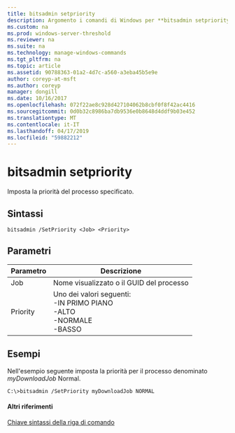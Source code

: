 ```yaml
---
title: bitsadmin setpriority
description: Argomento i comandi di Windows per **bitsadmin setpriority** -imposta la priorità del processo specificato.
ms.custom: na
ms.prod: windows-server-threshold
ms.reviewer: na
ms.suite: na
ms.technology: manage-windows-commands
ms.tgt_pltfrm: na
ms.topic: article
ms.assetid: 90788363-01a2-4d7c-a560-a3eba45b5e9e
author: coreyp-at-msft
ms.author: coreyp
manager: dongill
ms.date: 10/16/2017
ms.openlocfilehash: 072f22ae8c928d427104062b8cbf0f8f42ac4416
ms.sourcegitcommit: 0d0b32c8986ba7db9536e0b8648d4ddf9b03e452
ms.translationtype: MT
ms.contentlocale: it-IT
ms.lasthandoff: 04/17/2019
ms.locfileid: "59882212"
---
```

# <a name="bitsadmin-setpriority"></a>bitsadmin setpriority



Imposta la priorità del processo specificato.

## <a name="syntax"></a>Sintassi

```
bitsadmin /SetPriority <Job> <Priority>
```

## <a name="parameters"></a>Parametri

|Parametro|Descrizione|
|---------|-----------|
|Job|Nome visualizzato o il GUID del processo|
|Priority|Uno dei valori seguenti:</br>-IN PRIMO PIANO</br>-ALTO</br>-NORMALE</br>-BASSO|

## <a name="BKMK_examples"></a>Esempi

Nell'esempio seguente imposta la priorità per il processo denominato *myDownloadJob* Normal.
```
C:\>bitsadmin /SetPriority myDownloadJob NORMAL
```

#### <a name="additional-references"></a>Altri riferimenti

[Chiave sintassi della riga di comando](command-line-syntax-key.md)